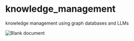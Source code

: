 # knowledge_management
knowledge management using graph databases and LLMs


![Blank document](https://github.com/architagarwal21/knowledge_management/assets/24206005/4969a18f-a1d6-4462-af21-b2efc8f1cb33)
